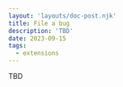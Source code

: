 ```yaml
---
layout: 'layouts/doc-post.njk'
title: File a bug
description: 'TBD'
date: 2023-09-15
tags:
  - extensions
---
```


TBD